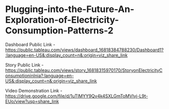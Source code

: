 # Plugging-into-the-Future-An-Exploration-of-Electricity-Consumption-Patterns-2


Dashboard Public Link - https://public.tableau.com/views/dashboard_16818384788230/Dashboard1?:language=en-US&:display_count=n&:origin=viz_share_link

Story Public Link - https://public.tableau.com/views/story_16818315970170/StoryonElectricityConsumptioninInia?:language=en-US&:display_count=n&:origin=viz_share_link

Video Demonstration Link - https://drive.google.com/file/d/1uTIMYY9Qv4k4SXLGmToMVIvj-L9t-EUo/view?usp=share_link

